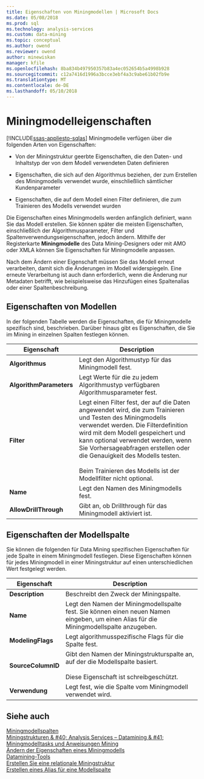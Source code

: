 ```yaml
---
title: Eigenschaften von Miningmodellen | Microsoft Docs
ms.date: 05/08/2018
ms.prod: sql
ms.technology: analysis-services
ms.custom: data-mining
ms.topic: conceptual
ms.author: owend
ms.reviewer: owend
author: minewiskan
manager: kfile
ms.openlocfilehash: 8ba834b497950357b83a4ec052654b5a4998b928
ms.sourcegitcommit: c12a7416d1996a3bcce3ebf4a3c9abe61b02fb9e
ms.translationtype: MT
ms.contentlocale: de-DE
ms.lasthandoff: 05/10/2018
---
```

# <a name="mining-model-properties"></a>Miningmodelleigenschaften
[!INCLUDE[ssas-appliesto-sqlas](../../includes/ssas-appliesto-sqlas.md)]
  Miningmodelle verfügen über die folgenden Arten von Eigenschaften:  
  
-   Von der Miningstruktur geerbte Eigenschaften, die den Daten- und Inhaltstyp der von dem Modell verwendeten Daten definieren  
  
-   Eigenschaften, die sich auf den Algorithmus beziehen, der zum Erstellen des Miningmodells verwendet wurde, einschließlich sämtlicher Kundenparameter  
  
-   Eigenschaften, die auf dem Modell einen Filter definieren, die zum Trainieren des Modells verwendet wurden  
  
 Die Eigenschaften eines Miningmodells werden anfänglich definiert, wann Sie das Modell erstellen. Sie können später die meisten Eigenschaften, einschließlich der Algorithmusparameter, Filter und Spaltenverwendungseigenschaften, jedoch ändern. Mithilfe der Registerkarte **Miningmodelle** des Data Mining-Designers oder mit AMO oder XMLA können Sie Eigenschaften für Miningmodelle anpassen.  
  
 Nach dem Ändern einer Eigenschaft müssen Sie das Modell erneut verarbeiten, damit sich die Änderungen im Modell widerspiegeln. Eine erneute Verarbeitung ist auch dann erforderlich, wenn die Änderung nur Metadaten betrifft, wie beispielsweise das Hinzufügen eines Spaltenalias oder einer Spaltenbeschreibung.  
  
## <a name="properties-of-models"></a>Eigenschaften von Modellen  
 In der folgenden Tabelle werden die Eigenschaften, die für Miningmodelle spezifisch sind, beschrieben. Darüber hinaus gibt es Eigenschaften, die Sie im Mining in einzelnen Spalten festlegen können.  
  
|Eigenschaft|Description|  
|--------------|-----------------|  
|**Algorithmus**|Legt den Algorithmustyp für das Miningmodell fest.|  
|**AlgorithmParameters**|Legt Werte für die zu jedem Algorithmustyp verfügbaren Algorithmusparameter fest.|  
|**Filter**|Legt einen Filter fest, der auf die Daten angewendet wird, die zum Trainieren und Testen des Miningmodells verwendet werden. Die Filterdefinition wird mit dem Modell gespeichert und kann optional verwendet werden, wenn Sie Vorhersageabfragen erstellen oder die Genauigkeit des Modells testen.<br /><br /> Beim Trainieren des Modells ist der Modellfilter nicht optional.|  
|**Name**|Legt den Namen des Miningmodells fest.|  
|**AllowDrillThrough**|Gibt an, ob Drillthrough für das Miningmodell aktiviert ist.|  
  
## <a name="properties-of-model-columns"></a>Eigenschaften der Modellspalte  
 Sie können die folgenden für Data Mining spezifischen Eigenschaften für jede Spalte in einem Miningmodell festlegen. Diese Eigenschaften können für jedes Miningmodell in einer Miningstruktur auf einen unterschiedlichen Wert festgelegt werden.  
  
|Eigenschaft|Description|  
|--------------|-----------------|  
|**Description**|Beschreibt den Zweck der Miningspalte.|  
|**Name**|Legt den Namen der Miningmodellspalte fest. Sie können einen neuen Namen eingeben, um einen Alias für die Miningmodellspalte anzugeben.|  
|**ModelingFlags**|Legt algorithmusspezifische Flags für die Spalte fest.|  
|**SourceColumnID**|Gibt den Namen der Miningstrukturspalte an, auf der die Modellspalte basiert.<br /><br /> Diese Eigenschaft ist schreibgeschützt.|  
|**Verwendung**|Legt fest, wie die Spalte vom Miningmodell verwendet wird.|  
  
## <a name="see-also"></a>Siehe auch  
 [Miningmodellspalten](../../analysis-services/data-mining/mining-model-columns.md)   
 [Miningstrukturen & #40; Analysis Services – Datamining & #41;](../../analysis-services/data-mining/mining-structures-analysis-services-data-mining.md)   
 [Miningmodelltasks und Anweisungen Mining](../../analysis-services/data-mining/mining-model-tasks-and-how-tos.md)   
 [Ändern der Eigenschaften eines Miningmodells](../../analysis-services/data-mining/change-the-properties-of-a-mining-model.md)   
 [Datamining-Tools](../../analysis-services/data-mining/data-mining-tools.md)   
 [Erstellen Sie eine relationale Miningstruktur](../../analysis-services/data-mining/create-a-relational-mining-structure.md)   
 [Erstellen eines Alias für eine Modellspalte](../../analysis-services/data-mining/create-an-alias-for-a-model-column.md)  
  
  
